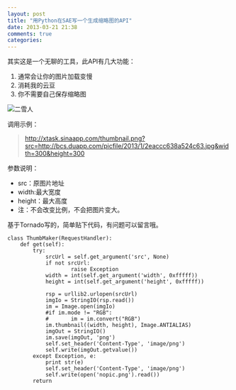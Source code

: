 ```yaml
---
layout: post
title: "用Python在SAE写一个生成缩略图的API"
date: 2013-03-21 21:38
comments: true
categories: 
---
```


其实这是一个无聊的工具，此API有几大功能：

1. 通常会让你的图片加载变慢
1. 消耗我的云豆
1. 你不需要自己保存缩略图

<!--more-->
![二雪人](http://xtask.sinaapp.com/thumbnail.png?src=http://bcs.duapp.com/picfile/2013/1/2eaccc638a524c63.jpg&width=300&height=300)

调用示例：
> http://xtask.sinaapp.com/thumbnail.png?src=http://bcs.duapp.com/picfile/2013/1/2eaccc638a524c63.jpg&width=300&height=300

参数说明：

- src：原图片地址
- width:最大宽度
- height：最大高度
- 注：不会改变比例，不会把图片变大。

基于Tornado写的，简单贴下代码，有问题可以留言哦。

    class ThumbMaker(RequestHandler):
        def get(self):
            try:
                srcUrl = self.get_argument('src', None)
                if not srcUrl:
                        raise Exception
                width = int(self.get_argument('width', 0xfffff))
                height = int(self.get_argument('height', 0xfffff))

                rsp = urllib2.urlopen(srcUrl)
                imgIo = StringIO(rsp.read())
                im = Image.open(imgIo)
                #if im.mode != "RGB":
                #       im = im.convert("RGB")
                im.thumbnail((width, height), Image.ANTIALIAS)
                imgOut = StringIO()
                im.save(imgOut, 'png')
                self.set_header('Content-Type', 'image/png')
                self.write(imgOut.getvalue())
            except Exception, e:
                print str(e)
                self.set_header('Content-Type', 'image/png')
                self.write(open('nopic.png').read())
            return

